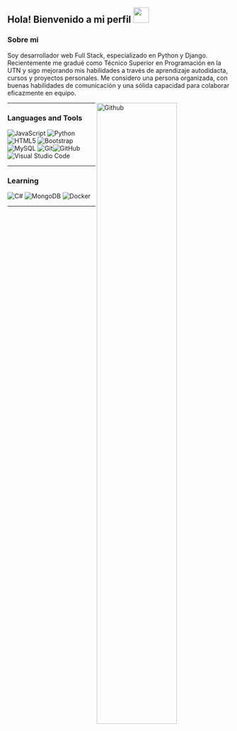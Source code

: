 ## Hola! Bienvenido a mi perfil <img src="https://media.giphy.com/media/hvRJCLFzcasrR4ia7z/giphy.gif" width="35">


### Sobre mi
Soy desarrollador web Full Stack, especializado en Python y Django. Recientemente me gradué como Técnico Superior en Programación en la UTN y sigo mejorando mis habilidades a través de aprendizaje autodidacta, cursos y proyectos personales. Me considero una persona organizada, con buenas habilidades de comunicación y una sólida capacidad para colaborar eficazmente en equipo.

<img width="60%" align="right" alt="Github" src="https://raw.githubusercontent.com/onimur/.github/master/.resources/git-header.svg" />


-------------------

### Languages and Tools  
![JavaScript](https://img.shields.io/badge/javascript-%23323330.svg?style=for-the-badge&logo=javascript&logoColor=%23F7DF1E) ![Python](https://img.shields.io/badge/python-%2314354C.svg?style=for-the-badge&logo=python&logoColor=white) ![HTML5](https://img.shields.io/badge/html5-%23E34F26.svg?style=for-the-badge&logo=html5&logoColor=white) ![Bootstrap](https://img.shields.io/badge/bootstrap-%23563D7C.svg?style=for-the-badge&logo=bootstrap&logoColor=white) ![MySQL](https://img.shields.io/badge/mysql-%2300f.svg?style=for-the-badge&logo=mysql&logoColor=white) ![Git](https://img.shields.io/badge/git-%23F05033.svg?style=for-the-badge&logo=git&logoColor=white)![GitHub](https://img.shields.io/badge/github-%23121011.svg?style=for-the-badge&logo=github&logoColor=white)  ![Visual Studio Code](https://img.shields.io/badge/VisualStudioCode-0078d7.svg?style=for-the-badge&logo=visual-studio-code&logoColor=white) 

-------------------
### Learning
![C#](https://img.shields.io/badge/c%23-%23239120.svg?style=for-the-badge&logo=c-sharp&logoColor=white)  ![MongoDB](https://img.shields.io/badge/MongoDB-%234ea94b.svg?style=for-the-badge&logo=mongodb&logoColor=white)  ![Docker](https://img.shields.io/badge/docker-%230db7ed.svg?style=for-the-badge&logo=docker&logoColor=white)
  
-------------------
  
